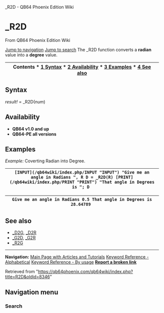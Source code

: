 


\_R2D - QB64 Phoenix Edition Wiki








# \_R2D



From QB64 Phoenix Edition Wiki



[Jump to navigation](#mw-head)
[Jump to search](#searchInput)
The \_R2D function converts a **radian** value into a **degree** value.


  






| Contents * [1 Syntax](#Syntax) * [2 Availability](#Availability) * [3 Examples](#Examples) * [4 See also](#See_also) |
| --- |


## Syntax


*result!* = \_R2D(*num*)
  




## Availability


* **QB64 v1.0 and up**
* **QB64-PE all versions**


  




## Examples


*Example:* Coverting Radian into Degree.





| ``` [INPUT](/qb64wiki/index.php/INPUT "INPUT") "Give me an angle in Radians ", R D = _R2D(R) [PRINT](/qb64wiki/index.php/PRINT "PRINT") "That angle in Degrees is "; D  ``` |
| --- |




| ``` Give me an angle in Radians 0.5 That angle in Degrees is    28.64789  ``` |
| --- |


  




## See also


* [\_D2G](/qb64wiki/index.php/D2G "D2G"), [\_D2R](/qb64wiki/index.php/D2R "D2R")
* [\_G2D](/qb64wiki/index.php/G2D "G2D"), [\_G2R](/qb64wiki/index.php/G2R "G2R")
* [\_R2G](/qb64wiki/index.php/R2G "R2G")


  






---


**Navigation:**
[Main Page with Articles and Tutorials](/qb64wiki/index.php/Main_Page "Main Page")
[Keyword Reference - Alphabetical](/qb64wiki/index.php/Keyword_Reference_-_Alphabetical "Keyword Reference - Alphabetical")
[Keyword Reference - By usage](/qb64wiki/index.php/Keyword_Reference_-_By_usage "Keyword Reference - By usage")
**[Report a broken link](https://qb64phoenix.com/forum/showthread.php?tid=2800)**  





Retrieved from "<https://qb64phoenix.com/qb64wiki/index.php?title=R2D&oldid=8346>"




## Navigation menu








### Search





















